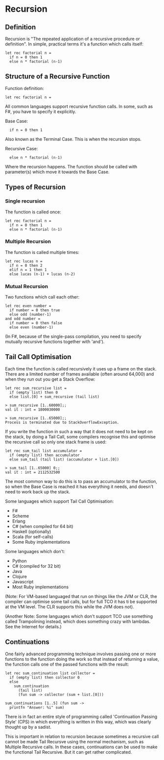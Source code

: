 Recursion
=========

## Definition

Recursion is "The repeated application of a recursive procedure or definition".  In simple, practical terms it's a function which calls itself:

    let rec factorial n =
      if n = 0 then 1
      else n * factorial (n-1)

## Structure of a Recursive Function

Function definition:

    let rec factorial n =

All common languages support recursive function calls.  In some, such as F#, you have to specify it explicitly.

Base Case:

      if n = 0 then 1

Also known as the Terminal Case.  This is when the recursion stops.

Recursive Case:

      else n * factorial (n-1)

Where the recursion happens.  The function should be called with parameter(s) which move it towards the Base Case.

## Types of Recursion

### Single recursion

The function is called once:

    let rec factorial n =
      if n = 0 then 1
      else n * factorial (n-1)

### Multiple Recursion

The function is called multiple times:

    let rec lucas n =
      if n = 0 then 2
      elif n = 1 then 1
      else lucas (n-1) + lucas (n-2)

### Mutual Recursion

Two functions which call each other:

    let rec even number =  
      if number = 0 then true
      else odd (number-1)
    and odd number = 
      if number = 0 then false
      else even (number-1)

(In F#, because of the single-pass compilation, you need to specify mutually recursive functions together with 'and'). 

## Tail Call Optimisation

Each time the function is called recursively it uses up a frame on the stack.  There are a limited number of frames available (often around 64,000) and when they run out you get a Stack Overflow:

    let rec sum_recursive list =
      if (empty list) then 0
      else list.[0] + sum_recursive (tail list)

    > sum_recursive [1..60000];;
    val it : int = 1800030000
    
    > sum_recursive [1..65000];;
    Process is terminated due to StackOverflowException.
    
If you write the function in such a way that it does not need to be kept on the stack, by doing a Tail Call, some compilers recognise this and optimise the recursive call so only one stack frame is used:

    let rec sum_tail list accumulator =
      if (empty list) then accumulator
      else sum_tail (tail list) (accumulator + list.[0])
      
    > sum_tail [1..65000] 0;;
    val it : int = 2112532500

The most common way to do this is to pass an accumulator to the function, so when the Base Case is reached it has everything it needs, and doesn't need to work back up the stack.

Some languages which support Tail Call Optimisation:
* F#
* Scheme
* Erlang
* C# (when compiled for 64 bit)
* Haskell (optionally)
* Scala (for self-calls)
* Some Ruby implementations

Some languages which don't:
* Python
* C# (compiled for 32 bit)
* Java
* Clojure
* Javascript
* Most Ruby implementations

(Note: For VM-based languaged that run on things like the JVM or CLR, the compiler can optimise some tail calls, but for full TCO it has ti be supported at the VM level.  The CLR supports this while the JVM does not).

(Another Note: Some languages which don't support TCO use something called Trampolining instead, which does something crazy with lambdas.  See the Internet for details.)

## Continuations

One fairly advanced programming technique involves passing one or more functions to the function doing the work so that instead of returning a value, the function calls one of the passed functions with the result:

    let rec sum_continuation list collector =
      if (empty list) then collector 0
      else 
        sum_continuation 
          (tail list) 
          (fun sum -> collector (sum + list.[0]))
    
    sum_continuations [1..5] (fun sum ->
      printfn "Answer: %i" sum)

There is in fact an entire style of programming called 'Continuation Passing Style' (CPS) in which everything is written in this way, which was clearly thought up by a sadist.

This is important in relation to recursion because sometimes a recursive call cannot be made Tail Recursve using the normal mechanism, such as Multiple Recursive calls.  In these cases, continuations can be used to make the functional Tail Recursive.  But it can get rather complicated.

